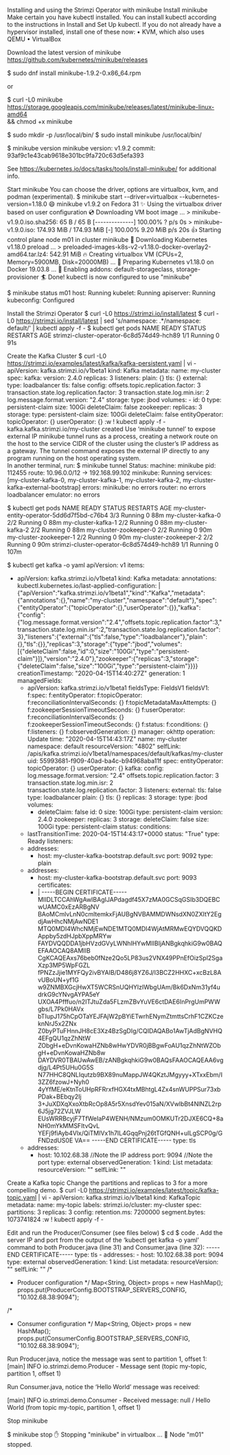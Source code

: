 Installing and using the Strimzi Operator with minikube
Install minikube
Make certain you have kubectl installed. You can install kubectl according to the instructions in Install and Set Up kubectl.
If you do not already have a hypervisor installed, install one of these now:
• KVM, which also uses QEMU
• VirtualBox
 
Download the latest version of minikube
https://github.com/kubernetes/minikube/releases
 
$ sudo dnf install <path to>minikube-1.9.2-0.x86_64.rpm
 
or
 
$ curl -L0 minikube https://storage.googleapis.com/minikube/releases/latest/minikube-linux-amd64 \
&& chmod +x minikube

$ sudo mkdir -p /usr/local/bin/
$ sudo install minikube /usr/local/bin/

$ minikube version
minikube version: v1.9.2
commit: 93af9c1e43cab9618e301bc9fa720c63d5efa393

See https://kubernetes.io/docs/tasks/tools/install-minikube/ for additional info.


Start minikube
You can choose the driver, options are virtualbox, kvm, and podman (experimental).
$  minikube start --driver=virtualbox --kubernetes-version=1.18.0
😄  minikube v1.9.2 on Fedora 31
✨  Using the virtualbox driver based on user configuration
💿  Downloading VM boot image ...
    > minikube-v1.9.0.iso.sha256: 65 B / 65 B [--------------] 100.00% ? p/s 0s
    > minikube-v1.9.0.iso: 174.93 MiB / 174.93 MiB [-] 100.00% 9.20 MiB p/s 20s
👍  Starting control plane node m01 in cluster minikube
💾  Downloading Kubernetes v1.18.0 preload ...
    > preloaded-images-k8s-v2-v1.18.0-docker-overlay2-amd64.tar.lz4: 542.91 MiB
🔥  Creating virtualbox VM (CPUs=2, Memory=5900MB, Disk=20000MB) ...
🐳  Preparing Kubernetes v1.18.0 on Docker 19.03.8 ...
🌟  Enabling addons: default-storageclass, storage-provisioner
🏄  Done! kubectl is now configured to use "minikube"


$ minikube status
m01
host: Running
kubelet: Running
apiserver: Running
kubeconfig: Configured

Install the Strimzi Operator
$ curl -L0 https://strimzi.io/install/latest
$ curl -L0 https://strimzi.io/install/latest | sed 's/namespace: .*/namespace: default/' | kubectl apply -f -
$ kubectl get pods
NAME                                        READY   STATUS    RESTARTS   AGE
strimzi-cluster-operator-6c8d574d49-hch89   1/1     Running   0          91s

Create the Kafka Cluster
$ curl -L0 https://strimzi.io/examples/latest/kafka/kafka-persistent.yaml | vi -
apiVersion: kafka.strimzi.io/v1beta1
kind: Kafka
metadata:
  name: my-cluster
spec:
  kafka:
    version: 2.4.0
    replicas: 3
    listeners:
      plain: {}
      tls: {}
      external:
        type: loadbalancer
        tls: false
    config:
      offsets.topic.replication.factor: 3
      transaction.state.log.replication.factor: 3
      transaction.state.log.min.isr: 2
      log.message.format.version: "2.4"
    storage:
      type: jbod
      volumes:
      - id: 0
        type: persistent-claim
        size: 100Gi
        deleteClaim: false
  zookeeper:
    replicas: 3
    storage:
      type: persistent-claim
      size: 100Gi
      deleteClaim: false
  entityOperator:
    topicOperator: {}
    userOperator: {}
:w ! kubectl apply -f -
kafka.kafka.strimzi.io/my-cluster created
Use ‘minikube tunnel’ to expose external IP
minikube tunnel runs as a process, creating a network route on the host to the service CIDR of the cluster using the cluster’s IP address as a gateway. The tunnel command exposes the external IP directly to any program running on the host operating system.  
In another terminal, run:
$ minikube tunnel 
Status:	
	machine: minikube
	pid: 112455
	route: 10.96.0.0/12 -> 192.168.99.102
	minikube: Running
	services: [my-cluster-kafka-0, my-cluster-kafka-1, my-cluster-kafka-2, my-cluster-kafka-external-bootstrap]
    errors: 
		minikube: no errors
		router: no errors
		loadbalancer emulator: no errors

$ kubectl get pods
NAME                                          READY   STATUS    RESTARTS   AGE
my-cluster-entity-operator-5dd6d7f5bd-c76b4   3/3     Running   0          88m
my-cluster-kafka-0                            2/2     Running   0          88m
my-cluster-kafka-1                            2/2     Running   0          88m
my-cluster-kafka-2                            2/2     Running   0          88m
my-cluster-zookeeper-0                        2/2     Running   0          90m
my-cluster-zookeeper-1                        2/2     Running   0          90m
my-cluster-zookeeper-2                        2/2     Running   0          90m
strimzi-cluster-operator-6c8d574d49-hch89     1/1     Running   0          107m

$ kubectl get kafka -o yaml
apiVersion: v1
items:
- apiVersion: kafka.strimzi.io/v1beta1
  kind: Kafka
  metadata:
    annotations:
      kubectl.kubernetes.io/last-applied-configuration: |
        {"apiVersion":"kafka.strimzi.io/v1beta1","kind":"Kafka","metadata":{"annotations":{},"name":"my-cluster","namespace":"default"},"spec":{"entityOperator":{"topicOperator":{},"userOperator":{}},"kafka":{"config":{"log.message.format.version":"2.4","offsets.topic.replication.factor":3,"transaction.state.log.min.isr":2,"transaction.state.log.replication.factor":3},"listeners":{"external":{"tls":false,"type":"loadbalancer"},"plain":{},"tls":{}},"replicas":3,"storage":{"type":"jbod","volumes":[{"deleteClaim":false,"id":0,"size":"100Gi","type":"persistent-claim"}]},"version":"2.4.0"},"zookeeper":{"replicas":3,"storage":{"deleteClaim":false,"size":"100Gi","type":"persistent-claim"}}}}
    creationTimestamp: "2020-04-15T14:40:27Z"
    generation: 1
    managedFields:
    - apiVersion: kafka.strimzi.io/v1beta1
      fieldsType: FieldsV1
      fieldsV1:
        f:spec:
          f:entityOperator:
            f:topicOperator:
              f:reconciliationIntervalSeconds: {}
              f:topicMetadataMaxAttempts: {}
              f:zookeeperSessionTimeoutSeconds: {}
            f:userOperator:
              f:reconciliationIntervalSeconds: {}
              f:zookeeperSessionTimeoutSeconds: {}
        f:status:
          f:conditions: {}
          f:listeners: {}
          f:observedGeneration: {}
      manager: okhttp
      operation: Update
      time: "2020-04-15T14:43:17Z"
    name: my-cluster
    namespace: default
    resourceVersion: "4802"
    selfLink: /apis/kafka.strimzi.io/v1beta1/namespaces/default/kafkas/my-cluster
    uid: 55993681-f909-40ad-ba4c-b94968aba11f
  spec:
    entityOperator:
      topicOperator: {}
      userOperator: {}
    kafka:
      config:
        log.message.format.version: "2.4"
        offsets.topic.replication.factor: 3
        transaction.state.log.min.isr: 2
        transaction.state.log.replication.factor: 3
      listeners:
        external:
          tls: false
          type: loadbalancer
        plain: {}
        tls: {}
      replicas: 3
      storage:
        type: jbod
        volumes:
        - deleteClaim: false
          id: 0
          size: 100Gi
          type: persistent-claim
      version: 2.4.0
    zookeeper:
      replicas: 3
      storage:
        deleteClaim: false
        size: 100Gi
        type: persistent-claim
  status:
    conditions:
    - lastTransitionTime: 2020-04-15T14:43:17+0000
      status: "True"
      type: Ready
    listeners:
    - addresses:
      - host: my-cluster-kafka-bootstrap.default.svc
        port: 9092
      type: plain
    - addresses:
      - host: my-cluster-kafka-bootstrap.default.svc
        port: 9093
      certificates:
      - |
        -----BEGIN CERTIFICATE-----
        MIIDLTCCAhWgAwIBAgIJAPdagdf45X7zMA0GCSqGSIb3DQEBCwUAMC0xEzARBgNV
        BAoMCmlvLnN0cmltemkxFjAUBgNVBAMMDWNsdXN0ZXItY2EgdjAwHhcNMjAwNDE1
        MTQ0MDI4WhcNMjEwNDE1MTQ0MDI4WjAtMRMwEQYDVQQKDAppby5zdHJpbXppMRYw
        FAYDVQQDDA1jbHVzdGVyLWNhIHYwMIIBIjANBgkqhkiG9w0BAQEFAAOCAQ8AMIIB
        CgKCAQEAxs76beb0fNze2Qo5LP83us2VNX49PPnEfOizSpl2SgaXzp3MP5WpFGZL
        fPNZzJjie1MYFQy2ivBYAIB/D486j8YZ6J/l3BCZ2HHXC+xcBzL8AvUBoUN+yf1G
        w9ZNMBXGcjHwXT5WCRSnUQHYlzIWbgUAm/Bk6DxNm31yf4udrkG9cYNvgAYPA5eY
        UXOA4Pfffuo/n2ITJtuZda5FLzmZBvYuVE6ctDAE6InPrgUmPWWgbs/L7Pk0HAVx
        bTIupJ175hCpOTaYEJFAjW2pBYiETwrhENymZtmttsCrhF1CZKCzeknNrJ5x2ZNx
        Z0byPTuFHnnJH8cE3Xz4BzSgDIg/CQIDAQABo1AwTjAdBgNVHQ4EFgQU1qzZhNtW
        ZObgH+eDvnKowaHZNb8wHwYDVR0jBBgwFoAU1qzZhNtWZObgH+eDvnKowaHZNb8w
        DAYDVR0TBAUwAwEB/zANBgkqhkiG9w0BAQsFAAOCAQEAA6vgdjg/L4Pt5UHu0G5S
        N77HHC8QNLIqutzb9BX89nuMappJW4QKztJMgyyy+XTxxEbm/I3ZZ6fzowJ+Nyh0
        4yYfME/eKtnToUHpRFRrxfHGX4txMBhtgL4Zx4snWUPPSur73xbPDak+BEbqy2Ij
        3+JuXDXqXxoXtbRcOp8A5r5XnsdYev015aN/XVwlbBt4NlNZL2rp6J5jg72ZVJLW
        EUsWRRBcyjF7TfWeIaP4WENH/NMzum0OMKUTr2DJXE6CQ+8aNH0mYkMMSFItvQvL
        YEFj9fiAyb4Vlx/QiTMlVx1h7IL4GqqPnj26tTGfQNH+uILgSCP0g/GFNDzdUS0E
        VA==
        -----END CERTIFICATE-----
      type: tls
    - addresses:
      - host: 10.102.68.38    //Note the IP address
        port: 9094            //Note the port
      type: external
    observedGeneration: 1
kind: List
metadata:
  resourceVersion: ""
  selfLink: ""

Create a Kafka topic
Change the partitions and replicas to 3 for a more compelling demo.
$ curl -L0 https://strimzi.io/examples/latest/topic/kafka-topic.yaml | vi -
apiVersion: kafka.strimzi.io/v1beta1
kind: KafkaTopic
metadata:
  name: my-topic
  labels:
    strimzi.io/cluster: my-cluster
spec:
  partitions: 3
  replicas: 3
  config:
    retention.ms: 7200000
    segment.bytes: 1073741824
:w ! kubectl apply -f -


Edit and run the Producer/Consumer (see files below)
$ cd <path to source>
$ code .
Add the server IP and port from the output of the ‘kubectl get kafka -o yaml’ command to both Producer.java (line 31) and Consumer.java (line 32):
        -----END CERTIFICATE-----
      type: tls
    - addresses:
      - host: 10.102.68.38
        port: 9094
      type: external
    observedGeneration: 1
kind: List
metadata:
  resourceVersion: ""
  selfLink: ""
/*
 * Producer configuration
 */
    Map<String, Object> props = new HashMap();
    props.put(ProducerConfig.BOOTSTRAP_SERVERS_CONFIG, "10.102.68.38:9094");


/*
 * Consumer configuration
 */
    Map<String, Object> props = new HashMap();
    props.put(ConsumerConfig.BOOTSTRAP_SERVERS_CONFIG, "10.102.68.38:9094");



Run Producer.java, notice the message was sent to partition 1, offset 1:
[main] INFO io.strimzi.demo.Producer - Message sent (topic my-topic, partition 1, offset 1)

Run Consumer.java, notice the ‘Hello World’ message was received:

[main] INFO io.strimzi.demo.Consumer - Received message: null / Hello World (from topic my-topic, partition 1, offset 1)


Stop minikube

$ minikube stop
✋  Stopping "minikube" in virtualbox ...
🛑  Node "m01" stopped.
